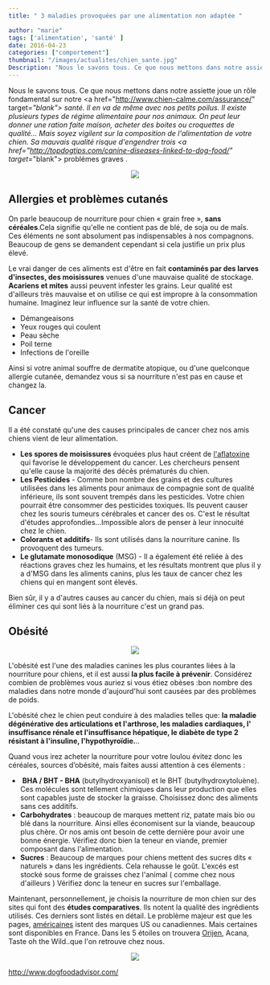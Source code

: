 ```yaml
---
title: " 3 maladies provoquées par une alimentation non adaptée "

author: "marie"
tags: ['alimentation', 'santé' ]
date: 2016-04-23
categories: ["comportement"]
thumbnail: "/images/actualites/chien_sante.jpg"
Description: "Nous le savons tous. Ce que nous mettons dans notre assiette joue un rôle fondamental sur notre santé. Il en va de même avec nos petits poilus.  "
---
```


Nous le savons tous. Ce que nous mettons dans notre assiette joue un rôle fondamental sur notre <a href="http://www.chien-calme.com/assurance/" target=_"blank"> santé</a>. Il en va de même avec nos petits poilus.
Il existe plusieurs types de régime alimentaire pour nos animaux. On peut leur donner une ration faite maison, acheter des boites ou croquettes de qualité... Mais soyez vigilent sur la composition de l'alimentation de votre chien. Sa mauvais qualité risque d'engendrer trois <a href="http://topdogtips.com/canine-diseases-linked-to-dog-food/" target=_"blank"> problémes graves </a>.


<p align="center"><img src="/images/actualites/peau-chien.jpg"class="img-responsive"></p>







## Allergies et problèmes cutanés ##

On parle beaucoup de nourriture pour chien « grain free », <b>sans céréales</b>.Cela signifie qu'elle ne contient pas de blé, de soja ou de maîs. Ces éléments ne sont absolument pas indispensables à nos compagnons. Beaucoup de gens se demandent cependant si cela justifie un prix plus élevé.

Le vrai danger de ces aliments est d'être en fait <b>contaminés par des larves d'insectes, des moisissures</b> venues d'une mauvaise qualité de stockage. <b>Acariens et mites</b> aussi peuvent infester les grains. Leur qualité est d'ailleurs très mauvaise et on utilise ce qui est impropre à la consommation humaine. Imaginez leur influence sur la santé de votre chien.

<ul> <li>Démangeaisons </li>
<li>Yeux rouges qui coulent</li>
<li>Peau sèche</li>
<li>Poil terne </li>
<li>Infections de l'oreille  </li></ul>

Ainsi si votre animal souffre de dermatite atopique, ou d'une quelconque allergie cutanée, demandez vous si sa nourriture n'est pas en cause et changez la.




## Cancer ##
Il a été constaté qu'une des causes principales de cancer chez nos amis chiens vient de leur alimentation.
<ul><li><b>Les spores de moisissures</b> évoquées plus haut créent de <a href="http://www.cancer-environnement.fr/421-Aflatoxines.ce.aspx" target=_"blank"> l'aflatoxine </a>qui favorise le développement du cancer. Les chercheurs pensent qu'elle cause la majorité des décès prématurés du chien. </li>
<li><b>Les Pesticides</b> - Comme bon nombre des grains et des cultures utilisées dans les aliments pour animaux de compagnie sont de qualité inférieure, ils sont souvent trempés dans les pesticides. Votre chien pourrait être consommer des pesticides toxiques. Ils peuvent causer chez les souris tumeurs cérébrales et cancer des os. C'est le résultat d'études approfondies...Impossible alors de penser à leur innocuité chez le chien.   </li>
<li><b>Colorants et additifs</b>- Ils sont utilisés dans la nourriture canine. Ils provoquent des tumeurs. </li>
<li><b>Le glutamate monosodique</b> (MSG) - Il a également été reliée à des réactions graves chez les humains, et les résultats montrent que plus il y a d'MSG dans les aliments canins, plus les taux de cancer chez les chiens qui en mangent sont élevés.</li></ul>

Bien sûr, il y a d'autres causes au cancer du chien, mais si déjà on peut éliminer ces qui sont liés à la nourriture c'est un grand pas.

## Obésité ##

<p align="center"><img src="/images/actualites/chien-obese.JPG"class="img-responsive"></p>


L'obésité est l'une des maladies canines les plus courantes liées à la nourriture pour chiens, et il est aussi <b>la plus facile à prévenir</b>. Considérez combien de problèmes vous auriez si vous étiez obèses :bon nombre des maladies dans notre monde d'aujourd'hui sont causées par des problèmes de poids.

L'obésité chez le chien peut conduire à des maladies telles que: <b>la maladie dégénérative des articulations et l'arthrose, les maladies cardiaques, l' insuffisance rénale et l'insuffisance hépatique, le diabète de type 2 résistant à l'insuline, l'hypothyroïdie.</b>..

Quand vous irez acheter la nourriture pour votre loulou évitez donc les céréales, sources d’obésité, mais faites aussi attention à ces élements :

<ul><li> <b>BHA / BHT - BHA</b> (butylhydroxyanisol) et le BHT (butylhydroxytoluène). Ces molécules sont tellement chimiques dans leur production que elles sont capables juste de stocker la graisse. Choisissez donc des aliments sans ces additifs.</li>
<li><b>Carbohydrates</b> : beaucoup de marques mettent riz, patate mais bio ou blé dans la nourriture. Ainsi elles économisent sur la viande, beaucoup plus chère. Or nos amis ont besoin de cette dernière pour avoir une bonne énergie. Vérifiez donc bien la teneur en viande, premier composant dans l'alimentation.</li>
<li><b>Sucres</b> : Beaucoup de marques pour chiens mettent des sucres dits «  naturels » dans les ingrédients. Cela rehausse le goût. L'excés est stocké sous forme de graisses chez l'animal ( comme chez nous d'ailleurs ) Vérifiez donc la teneur en sucres sur l'emballage. </li></ul>


Maintenant, personnellement, je choisis la nourriture de mon chien sur des sites qui font des <b>études comparatives</b>. Ils notent la qualité des ingrédients utilisés. Ces derniers sont listés en détail. Le problème majeur est que les pages, <a href="http://www.dogfoodadvisor.com/" target="_blank"> américaines</a> istent des marques US ou canadiennes. Mais certaines sont disponibles en France. Dans les 5 étoiles on trouvera <a href="http://amzn.to/2b08uSV" target="_blank" > Orijen</a>,  Acana, Taste oh the Wild..que l'on retrouve chez nous.


<p align="center"><img src="/images/actualites/orijen.jpg"class="img-responsive">

http://www.dogfoodadvisor.com/
